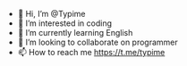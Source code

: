 - 👋 Hi, I’m @Typime
- 👀 I’m interested in coding
- 🌱 I’m currently learning English
- 💞️ I’m looking to collaborate on programmer
- 📫 How to reach me https://t.me/typime

<!---
Firdavs011/Firdavs011 is a ✨ special ✨ repository because its `README.md` (this file) appears on your GitHub profile.
You can click the Preview link to take a look at your changes.
--->
